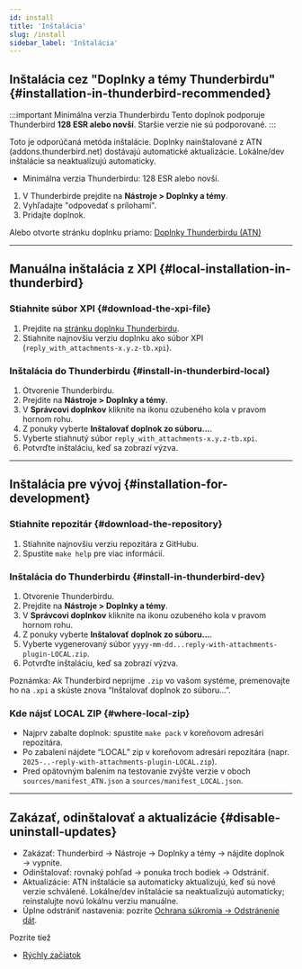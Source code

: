 ```yaml
---
id: install
title: 'Inštalácia'
slug: /install
sidebar_label: 'Inštalácia'
---
```


## Inštalácia cez "Doplnky a témy Thunderbirdu" {#installation-in-thunderbird-recommended}

:::important Minimálna verzia Thunderbirdu
Tento doplnok podporuje Thunderbird **128 ESR alebo novší**. Staršie verzie nie sú podporované.
:::

Toto je odporúčaná metóda inštalácie. Doplnky nainštalované z ATN (addons.thunderbird.net) dostávajú automatické aktualizácie. Lokálne/dev inštalácie sa neaktualizujú automaticky.

- Minimálna verzia Thunderbirdu: 128 ESR alebo novší.

1. V Thunderbirde prejdite na **Nástroje > Doplnky a témy**.
2. Vyhľadajte "odpovedať s prílohami".
3. Pridajte doplnok.

Alebo otvorte stránku doplnku priamo: [Doplnky Thunderbirdu (ATN)](https://addons.thunderbird.net/thunderbird/addon/reply-with-attachments)

---

## Manuálna inštalácia z XPI {#local-installation-in-thunderbird}

### Stiahnite súbor XPI {#download-the-xpi-file}

1. Prejdite na [stránku doplnku Thunderbirdu](https://addons.thunderbird.net/thunderbird/addon/reply-with-attachments).
2. Stiahnite najnovšiu verziu doplnku ako súbor XPI (`reply_with_attachments-x.y.z-tb.xpi`).

### Inštalácia do Thunderbirdu {#install-in-thunderbird-local}

1. Otvorenie Thunderbirdu.
2. Prejdite na **Nástroje > Doplnky a témy**.
3. V **Správcovi doplnkov** kliknite na ikonu ozubeného kola v pravom hornom rohu.
4. Z ponuky vyberte **Inštalovať doplnok zo súboru...**.
5. Vyberte stiahnutý súbor `reply_with_attachments-x.y.z-tb.xpi`.
6. Potvrďte inštaláciu, keď sa zobrazí výzva.

---

## Inštalácia pre vývoj {#installation-for-development}

### Stiahnite repozitár {#download-the-repository}

1. Stiahnite najnovšiu verziu repozitára z GitHubu.
2. Spustite `make help` pre viac informácií.

### Inštalácia do Thunderbirdu {#install-in-thunderbird-dev}

1. Otvorenie Thunderbirdu.
2. Prejdite na **Nástroje > Doplnky a témy**.
3. V **Správcovi doplnkov** kliknite na ikonu ozubeného kola v pravom hornom rohu.
4. Z ponuky vyberte **Inštalovať doplnok zo súboru...**.
5. Vyberte vygenerovaný súbor `yyyy-mm-dd...reply-with-attachments-plugin-LOCAL.zip`.
6. Potvrďte inštaláciu, keď sa zobrazí výzva.

Poznámka: Ak Thunderbird neprijme `.zip` vo vašom systéme, premenovajte ho na `.xpi` a skúste znova “Inštalovať doplnok zo súboru...”.

### Kde nájsť LOCAL ZIP {#where-local-zip}

- Najprv zabalte doplnok: spustite `make pack` v koreňovom adresári repozitára.
- Po zabalení nájdete “LOCAL” zip v koreňovom adresári repozitára (napr. `2025-..-reply-with-attachments-plugin-LOCAL.zip`).
- Pred opätovným balením na testovanie zvýšte verzie v oboch `sources/manifest_ATN.json` a `sources/manifest_LOCAL.json`.

---

## Zakázať, odinštalovať a aktualizácie {#disable-uninstall-updates}

- Zakázať: Thunderbird → Nástroje → Doplnky a témy → nájdite doplnok → vypnite.
- Odinštalovať: rovnaký pohľad → ponuka troch bodiek → Odstrániť.
- Aktualizácie: ATN inštalácie sa automaticky aktualizujú, keď sú nové verzie schválené. Lokálne/dev inštalácie sa neaktualizujú automaticky; reinstalujte novú lokálnu verziu manuálne.
- Úplne odstrániť nastavenia: pozrite [Ochrana súkromia → Odstránenie dát](privacy#data-removal).

Pozrite tiež

- [Rýchly začiatok](quickstart)
